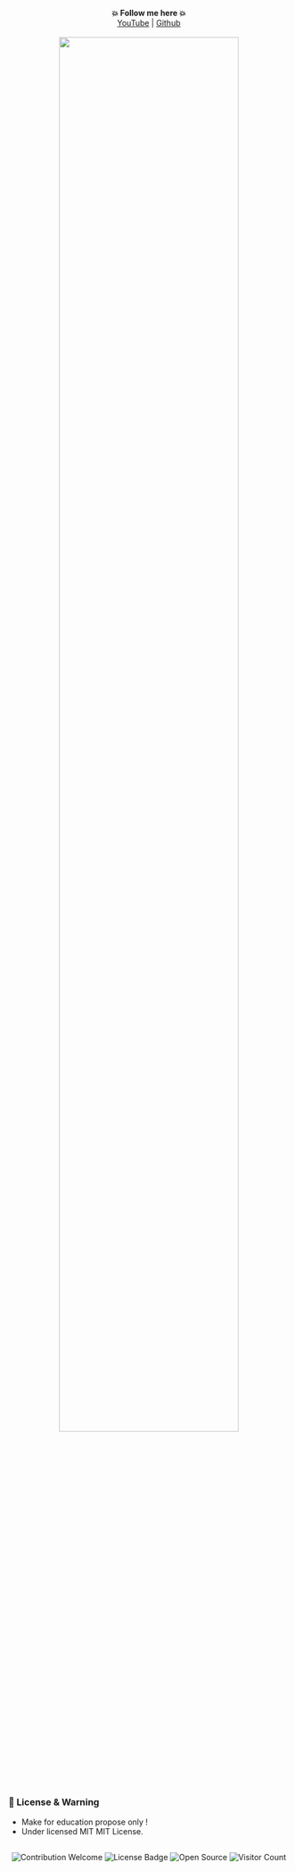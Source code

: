 <p align='center'>
  <b>💥 Follow me here 💥</b><br>  
  <a href="">YouTube</a> |
  <a href="https://github.com/LoXaW">Github</a><br><br>
  <img src="https://cdn.discordapp.com/attachments/917110933510303764/950781320227852388/demo.png" style="width: 80%">
</p>

##  

### 📜 License & Warning
- Make for education propose only !
- Under licensed MIT MIT License.

##  

<p align="center">
  <img src="https://img.shields.io/badge/contributions-welcome-brightgreen.svg?style=flat" alt="Contribution Welcome">
  <img src="https://img.shields.io/badge/License-GPLv3-blue.svg" alt="License Badge">
  <img src="https://badges.frapsoft.com/os/v3/open-source.svg?v=103" alt="Open Source">
  <img src="https://visitor-badge.laobi.icu/badge?page_id=KanekiWeb.My-Website" alt="Visitor Count">
</p>
